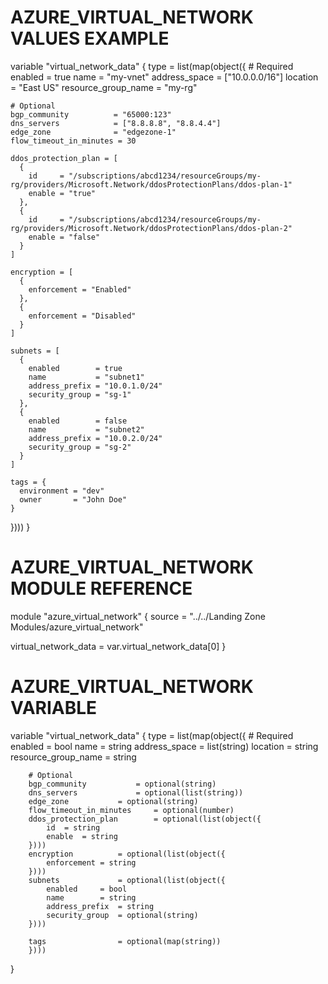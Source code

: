 # AZURE_VIRTUAL_NETWORK VALUES EXAMPLE
variable "virtual_network_data" {
  type = list(map(object({
    # Required
    enabled             = true
    name                = "my-vnet"
    address_space       = ["10.0.0.0/16"]
    location            = "East US"
    resource_group_name = "my-rg"

    # Optional
    bgp_community          = "65000:123"
    dns_servers            = ["8.8.8.8", "8.8.4.4"]
    edge_zone              = "edgezone-1"
    flow_timeout_in_minutes = 30

    ddos_protection_plan = [
      {
        id     = "/subscriptions/abcd1234/resourceGroups/my-rg/providers/Microsoft.Network/ddosProtectionPlans/ddos-plan-1"
        enable = "true"
      },
      {
        id     = "/subscriptions/abcd1234/resourceGroups/my-rg/providers/Microsoft.Network/ddosProtectionPlans/ddos-plan-2"
        enable = "false"
      }
    ]

    encryption = [
      {
        enforcement = "Enabled"
      },
      {
        enforcement = "Disabled"
      }
    ]

    subnets = [
      {
        enabled        = true
        name           = "subnet1"
        address_prefix = "10.0.1.0/24"
        security_group = "sg-1"
      },
      {
        enabled        = false
        name           = "subnet2"
        address_prefix = "10.0.2.0/24"
        security_group = "sg-2"
      }
    ]

    tags = {
      environment = "dev"
      owner       = "John Doe"
    }
  })))
}

# AZURE_VIRTUAL_NETWORK MODULE REFERENCE
module "azure_virtual_network" {
  source = "../../Landing Zone Modules/azure_virtual_network"

  virtual_network_data = var.virtual_network_data[0]
}

# AZURE_VIRTUAL_NETWORK VARIABLE
variable "virtual_network_data" {
	type = list(map(object({
		# Required
		enabled			= bool
		name			= string
		address_space		= list(string)
		location		= string
		resource_group_name	= string

		# Optional
		bgp_community			= optional(string)
		dns_servers 			= optional(list(string))
		edge_zone 			= optional(string)
		flow_timeout_in_minutes 	= optional(number)
		ddos_protection_plan		= optional(list(object({
			id	= string
			enable	= string
		})))
		encryption			= optional(list(object({
			enforcement	= string
		})))
		subnets				= optional(list(object({
			enabled		= bool
			name		= string
			address_prefix	= string
			security_group	= optional(string)
		})))

		tags				= optional(map(string))
		})))
}
